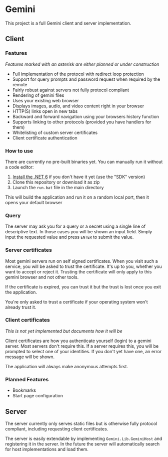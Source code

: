 # Gemini

This project is a full Gemini client and server implementation.

## Client

### Features

*Features marked with an asterisk are either planned or under construction*

- Full implementation of the protocol with redirect loop protection
- Support for query prompts and password request when required by the remote
- Fairly robust against servers not fully protocol compliant
- Rendering of gemini files
- Uses your existing web browser
- Displays images, audio, and video content right in your browser
- HTTP(S) links open in new tabs
- Backward and forward navigation using your browsers history function
- Supports linking to other protocols (provided you have handlers for them)
- Whitelisting of custom server certificates
- Client certificate authentication

### How to use

There are currently no pre-built binaries yet.
You can manually run it without a code editor:

1. [Install the .NET 6](https://dotnet.microsoft.com/en-us/download) if you don't have it yet (use the "SDK" version)
2. Clone this repository or download it as zip
3. Launch the `run.bat` file in the main directory

This will build the application and run it on a random local port,
then it opens your default browser

### Query

The server may ask you for a query or a secret using a single line of descriptive text.
In those cases you will be shown an input field.
Simply input the requested value and press `ENTER` to submit the value.

### Server certificates

Most gemini servers run on self signed certificates.
When you visit such a service, you will be asked to trust the certificate.
It's up to you, whether you want to accept or reject it.
Trusting the certificate will only apply to this gemini browser and not other tools.

If the certificate is expired,
you can trust it but the trust is lost once you exit the application.

You're only asked to trust a certificate
if your operating system won't already trust it.

### Client certificates

*This is not yet implemented but documents how it will be*

Client certificates are how you authenticate yourself (login) to a gemini server.
Most servers don't require this.
If a server requires this, you will be prompted to select one of your identities.
If you don't yet have one, an error message will be shown.

The application will always make anonymous attempts first.

### Planned Features

- Bookmarks
- Start page configuration

## Server

The server currently only serves static files but is otherwise fully protocol compliant,
including requesting client certificates.

The server is easily extendable by implementing `Gemini.Lib.GeminiHost` and registering it in the server.
In the future the server will automatically search for host implementations and load them.
